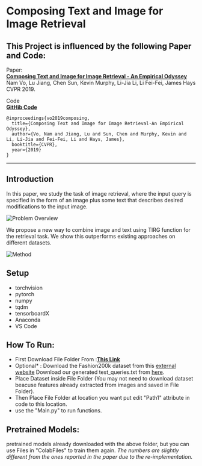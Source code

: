 # Composing Text and Image for Image Retrieval



## This Project is influenced by the following Paper and Code:
  Paper:
  <br>
  **<a href="https://arxiv.org/abs/1812.07119">Composing Text and Image for Image Retrieval - An Empirical Odyssey</a>**
  <br>
  Nam Vo, Lu Jiang, Chen Sun, Kevin Murphy, Li-Jia Li, Li Fei-Fei, James Hays
  <br>
  CVPR 2019.

  Code
  <br>
  **<a href="https://github.com/google/tirg">GitHib Code</a>**

  ```
  @inproceedings{vo2019composing,
    title={Composing Text and Image for Image Retrieval-An Empirical Odyssey},
    author={Vo, Nam and Jiang, Lu and Sun, Chen and Murphy, Kevin and Li, Li-Jia and Fei-Fei, Li and Hays, James},
    booktitle={CVPR},
    year={2019}
  }
  ```

---------------------------------------------------------------------------------------
## Introduction
In this paper, we study the task of image retrieval, where the input query is
specified in the form of an image plus some text that describes desired
modifications to the input image.

![Problem Overview](images/intro.png)


We propose a new way to combine image and
text using TIRG function for the retrieval task. We show this outperforms
existing approaches on different datasets.

![Method](images/newpipeline.png)


## Setup

- torchvision
- pytorch
- numpy
- tqdm
- tensorboardX
- Anaconda
- VS Code


## How To Run:

- First Download File Folder From :**<a href="https://www.mediafire.com/file/544e4u46mcdf6oi/Files.rar/file">This Link</a>** 
- Optional* : Download the Fashion200k dataset from this [external website](https://github.com/xthan/fashion-200k) Download our generated test_queries.txt from [here](https://storage.googleapis.com/image_retrieval_css/test_queries.txt).
- Place Dataset inside File Folder (You may not need to download dataset beacuse features already extracted from images and saved in File Folder).
- Then Place File Folder at location you want put edit "Path1" attribute in code to this location.
- use the "Main.py" to run functions.


## Pretrained Models:

pretrained models already downloaded with the above folder, but you can use Files in "ColabFiles" to train them again.
*The numbers are slightly different from the ones reported in the paper due to the re-implementation.*




